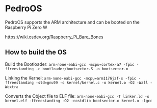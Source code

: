 # PedroOS

PedroOS supports the ARM architecture and can be booted on the Raspberry Pi Zero W

https://wiki.osdev.org/Raspberry_Pi_Bare_Bones

## How to build the OS

Build the Bootloader: `arm-none-eabi-gcc -mcpu=cortex-a7 -fpic -ffreestanding -c bootloader/bootsector.S -o bootsector.o`

Linking the Kernel: `arm-none-eabi-gcc -mcpu=arm1176jzf-s -fpic -ffreestanding -std=gnu99 -c kernel/kernel.c -o kernel.o -O2 -Wall -Wextra`

Converts the Object file to ELF file: `arm-none-eabi-gcc -T linker.ld -o kernel.elf -ffreestanding -O2 -nostdlib bootsector.o kernel.o -lgcc`
